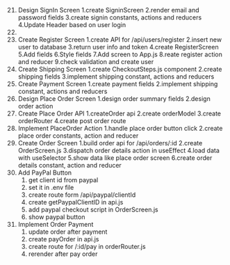 21. Design SignIn Screen
    1.create SigninScreen
    2.render email and password fields
    3.create signin constants, actions and reducers
    4.Update Header based on user login
22.
23. Create Register Screen
    1.create API for /api/users/register
    2.insert new user to database
    3.return user info and token
    4.create RegisterScreen
    5.Add fields
    6.Style fields
    7.Add screen to App.js
    8.reate register action and reducer
    9.check validation and create user
24. Create Shipping Screen
    1.create CheckoutSteps.js component
    2.create shipping fields
    3.implement shipping constant, actions and reducers
25. Create Payment Screen
    1.create payment fields
    2.implement shipping constant, actions and reducers
26. Design Place Order Screen
    1.design order summary fields
    2.design order action
27. Create Place Order API
    1.createOrder api
    2.create orderModel
    3.create orderRouter
    4.create post order route
28. Implement PlaceOrder Action
    1.handle place order button click
    2.create place order constants, action and reducer
29. Create Order Screen
    1.build order api for /api/orders/:id
    2.create OrderScreen.js
    3.dispatch order details action in useEffect
    4.load data with useSelector
    5.show data like place order screen
    6.create order details constant, action and reducer
30. Add PayPal Button
    1. get client id from paypal
    2. set it in .env file
    3. create route form /api/paypal/clientId
    4. create getPaypalClientID in api.js
    5. add paypal checkout script in OrderScreen.js
    6. show paypal button
31. Implement Order Payment
    1. update order after payment
    2. create payOrder in api.js
    3. create route for /:id/pay in orderRouter.js
    4. rerender after pay order

